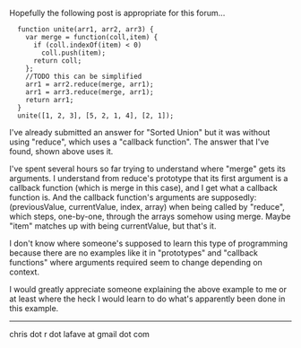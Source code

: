 Hopefully the following post is appropriate for this forum...

      function unite(arr1, arr2, arr3) {
        var merge = function(coll,item) {
          if (coll.indexOf(item) < 0)
            coll.push(item);
          return coll;
        };
        //TODO this can be simplified
        arr1 = arr2.reduce(merge, arr1);
        arr1 = arr3.reduce(merge, arr1);
        return arr1;
      }
      unite([1, 2, 3], [5, 2, 1, 4], [2, 1]);

   I've already submitted an answer for "Sorted Union" but it was without using "reduce", which uses a "callback function". The answer that I've found, shown above uses it.

   I've spent several hours so far trying to understand where "merge" gets its arguments. I understand from reduce's prototype that its first argument is a callback function (which is merge in this case), and I get what a callback function is. And the callback function's arguments are supposedly: (previousValue, currentValue, index, array) when being called by "reduce", which steps, one-by-one, through the arrays somehow using merge. Maybe "item" matches up with being currentValue, but that's it.

   I don't know where someone's supposed to learn this type of programming because there are no examples like it in "prototypes" and "callback functions" where arguments required seem to change depending on context.

   I would greatly appreciate someone explaining the above example to me or at least where the heck I would learn to do what's apparently been done in this example.
****
chris dot r dot lafave at gmail dot com
